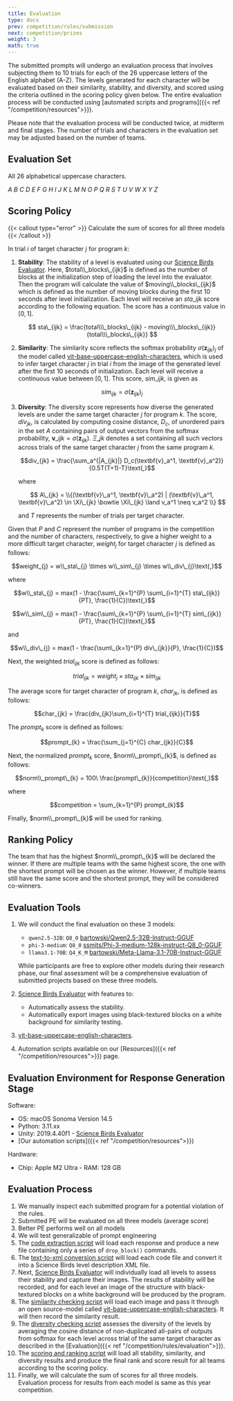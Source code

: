 ```yaml
---
title: Evaluation
type: docs
prev: competition/rules/submission
next: competition/prizes
weight: 3
math: true
---
```


The submitted prompts will undergo an evaluation process that involves subjecting them to 10 trials for each of the 26 uppercase letters of the English alphabet (A-Z). The levels generated for each character will be evaluated based on their similarity, stability, and diversity, and scored using the criteria outlined in the scoring policy given below. The entire evaluation process will be conducted using [automated scripts and programs]({{< ref "/competition/resources">}}).

Please note that the evaluation process will be conducted twice, at midterm and final stages. The number of trials and characters in the evaluation set may be adjusted based on the number of teams.

## Evaluation Set

All 26 alphabetical uppercase characters.

<!-- A B C D E F G H I J K L M N O P Q R S T U V W X Y Z -->

$A \ B \ C \ D \ E \ F \ G \ H \ I \ J \ K \ L \ M \ N \ O \ P \ Q \ R \ S \ T \ U \ V \ W \ X \ Y \ Z$

## Scoring Policy

{{< callout type="error" >}}
Calculate the sum of scores for all three models
{{< /callout >}}

In trial $i$ of target character $j$ for program $k$:

1. **Stability**: The stability of a level is evaluated
   using our [Science Birds Evaluator](https://github.com/chatgpt4pcg/modified-science-birds). Here, $total\\_blocks\_{ijk}$ is defined as
   the number of blocks at the initialization step of loading the
   level into the evaluator. Then the program will calculate the
   value of $moving\\_blocks\_{ijk}$
   which is defined as the number of moving blocks during the first
   10 seconds after level initialization. Each level will receive an $sta\_{ijk}$ score according to the following
   equation. The score has a continuous value in $[0, 1]$.

   $$ sta\_{ijk} = \frac{total\\\_blocks\_{ijk} - moving\\\_blocks\_{ijk}}{total\\\_blocks\_{ijk}} $$

2. **Similarity**: The similarity score reflects the softmax probability $\sigma (\textbf{z}_{ijk})_j$
   of the model called [vit-base-uppercase-english-characters](https://huggingface.co/pittawat/vit-base-uppercase-english-characters),
   which is used to infer target character $j$ in
   trial $i$ from the image of the generated
   level after the first 10 seconds of initialization. Each level
   will receive a continuous value between $[0, 1]$. This score, $sim\_{ijk}$, is given as

   $$sim_{ijk} = \sigma (\textbf{z}_{ijk})_j$$

3. **Diversity**: The diversity score represents how
   diverse the generated levels are under the same target character $j$ for program $k$. The
   score, $div_{jk}$, is calculated by computing
   cosine distance, $D_c$, of unordered pairs
   in the set $A$ containing pairs of output
   vectors from the softmax probability, $\textbf{v}\_{ijk} = \sigma(\textbf{z}_{ijk})$.
   $\Xi\_{jk}$ denotes a set containing all such
   vectors across trials of the same target character $j$ from the same program $k$.

   $$div_{jk} = \frac{\sum_a^{|A_{jk}|} D_c(\textbf{v}_a^1, \textbf{v}_a^2)}{0.5T(T+1)-T}\text{,}$$

   where

   $$ A\_{jk} = \\{(\textbf{v}\_a^1, \textbf{v}\_a^2) | (\textbf{v}\_a^1, \textbf{v}\_a^2) \in \Xi\_{jk} \bowtie \Xi\_{jk} \land v_a^1 \neq v_a^2 \\} $$

   and $T$ represents the number of trials per target character.

Given that $P$ and $C$ represent the number of programs in the competition and the number of
characters, respectively, to give a higher weight to a more
difficult target character, $weight_{j}$ for
target character $j$ is defined as follows:

$$weight_{j} = w\\_sta\_{j} \times w\\_sim\_{j} \times w\\_div\_{j}\text{,}$$

where

$$w\\_sta\_{j} = max(1 - \frac{\sum\_{k=1}^{P} \sum\_{i=1}^{T} sta\_{ijk}}{PT}, \frac{1}{C})\text{,}$$

$$w\\_sim\_{j} = max(1 - \frac{\sum\_{k=1}^{P} \sum\_{i=1}^{T} sim\_{ijk}}{PT}, \frac{1}{C})\text{,}$$

and

$$w\\_div\_{j} = max(1 - \frac{\sum\_{k=1}^{P} div\_{jk}}{P}, \frac{1}{C})$$

Next, the weighted $trial_{ijk}$ score is defined as follows:

$$trial_{ijk} = weight_{j} \times sta_{ijk} \times sim_{ijk}$$

The average score for target character <InlineMath math='j' /> of
program $k$, $char_{jk}$, is defined as follows:

$$char_{jk} = \frac{div_{jk}\sum_{i=1}^{T} trial_{ijk}}{T}$$

The $prompt_{k}$ score is defined as follows:

$$prompt_{k} = \frac{\sum_{j=1}^{C} char_{jk}}{C}$$

Next, the normalized $prompt_{k}$ score, $norm\\_prompt\_{k}$, is defined as follows:

$$norm\\_prompt\_{k} = 100\ \frac{prompt\_{k}}{competition}\text{,}$$

where

$$competition = \sum_{k=1}^{P} prompt_{k}$$

Finally, $norm\\_prompt\_{k}$ will be used for ranking.

## Ranking Policy

The team that has the highest $norm\\_prompt\_{k}$ will be declared the winner. If there are multiple teams with the same highest score, the one with the shortest prompt will be chosen
as the winner. However, if multiple teams still have the same score
and the shortest prompt, they will be considered co-winners.

## Evaluation Tools

1. We will conduct the final evaluation on these 3 models:

   - `qwen2.5-32B`: `Q8_0` [bartowski/Qwen2.5-32B-Instruct-GGUF](https://model.lmstudio.ai/download/bartowski/Qwen2.5-32B-Instruct-GGUF)
   - `phi-3-medium`: `Q8_0` [ssmits/Phi-3-medium-128k-instruct-Q8_0-GGUF](https://model.lmstudio.ai/download/ssmits/Phi-3-medium-128k-instruct-Q8_0-GGUF)
   - `llama3.1-70B`: `Q4_K_M` [bartowski/Meta-Llama-3.1-70B-Instruct-GGUF](https://model.lmstudio.ai/download/bartowski/Meta-Llama-3.1-70B-Instruct-GGUF)

   While participants are free to explore other models during their research phase, our final assessment will be a comprehensive evaluation of submitted projects based on these three models.

2. [Science Birds Evaluator](https://github.com/chatgpt4pcg/modified-science-birds) with features to:

   - Automatically assess the stability.
   - Automatically export images using black-textured blocks on a white background for similarity testing.

3. [vit-base-uppercase-english-characters](https://huggingface.co/pittawat/vit-base-uppercase-english-characters).

4. Automation scripts available on our [Resources]({{< ref "/competition/resources">}}) page.

## Evaluation Environment for Response Generation Stage

Software:

- OS: macOS Sonoma Version 14.5
- Python: 3.11.xx
- Unity: 2019.4.40f1 - [Science Birds Evaluator](https://github.com/chatgpt4pcg/modified-science-birds)
- [Our automation scripts]({{< ref "/competition/resources">}})

Hardware:

- Chip: Apple M2 Ultra - RAM: 128 GB

## Evaluation Process

1. We manually inspect each submitted program for a potential violation of the rules.
2. Submitted PE will be evaluated on all three models (average score)
3. Better PE performs well on all models
4. We will test generalizable of prompt engineering
5. The [code extraction script](https://github.com/chatgpt4pcg/code-extraction-script) will load each response and produce a new file containing only a series of `drop_block()` commands.
6. The [text-to-xml conversion script](https://github.com/chatgpt4pcg/text-to-xml-converter-script) will load each code file and convert it into a Science Birds level description XML file.
7. Next, [Science Birds Evaluator](https://github.com/chatgpt4pcg/modified-science-birds) will individually load all levels to assess their stability and capture their images. The results of stability will be recorded, and for each level an image of the structure with black-textured blocks on a white background will be produced by the program.
8. The [similarity checking script](https://github.com/chatgpt4pcg/similarity-checking-script) will load each image and pass it through an open source-model called [vit-base-uppercase-english-characters](https://huggingface.co/pittawat/vit-base-uppercase-english-characters). It will then record the similarity result.
9. The [diversity checking script](https://github.com/chatgpt4pcg/diversity-checking-script) assesses the diversity of the levels by averaging the cosine distance of non-duplicated all-pairs of outputs from softmax for each level across trial of the same target character as described in the [Evaluation]({{< ref "/competition/rules/evaluation">}}).
10. The [scoring and ranking script](https://github.com/chatgpt4pcg/scoring-and-ranking-script) will load all stability, similarity, and diversity results and produce the final rank and score result for all teams according to the scoring policy.
11. Finally, we will calculate the sum of scores for all three models. Evaluation process for results from each model is same as this year competition.
